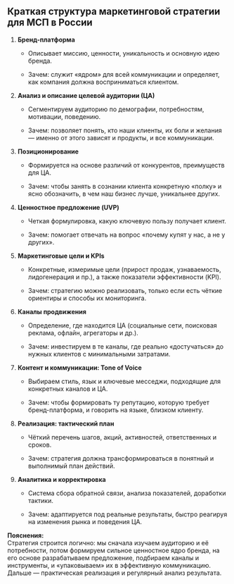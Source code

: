 ## Краткая структура маркетинговой стратегии для МСП в России

1. **Бренд-платформа**
    
    - Описывает миссию, ценности, уникальность и основную идею бренда.
        
    - Зачем: служит «ядром» для всей коммуникации и определяет, как компания должна восприниматься клиентом.
        
2. **Анализ и описание целевой аудитории (ЦА)**
    
    - Сегментируем аудиторию по демографии, потребностям, мотивации, поведению.
        
    - Зачем: позволяет понять, кто наши клиенты, их боли и желания — именно от этого зависят и продукты, и все коммуникации.
        
3. **Позиционирование**
    
    - Формируется на основе различий от конкурентов, преимуществ для ЦА.
        
    - Зачем: чтобы занять в сознании клиента конкретную «полку» и ясно обозначить, в чем наш бизнес лучше, уникальнее других.
        
4. **Ценностное предложение (UVP)**
    
    - Четкая формулировка, какую ключевую пользу получает клиент.
        
    - Зачем: помогает отвечать на вопрос «почему купят у нас, а не у других».
        
5. **Маркетинговые цели и KPIs**
    
    - Конкретные, измеримые цели (прирост продаж, узнаваемость, лидогенерация и пр.), а также показатели эффективности (KPI).
        
    - Зачем: стратегию можно реализовать, только если есть чёткие ориентиры и способы их мониторинга.
        
6. **Каналы продвижения**
    
    - Определение, где находится ЦА (социальные сети, поисковая реклама, офлайн, агрегаторы и др.).
        
    - Зачем: инвестируем в те каналы, где реально «достучаться» до нужных клиентов с минимальными затратами.
        
7. **Контент и коммуникации: Tone of Voice**
    
    - Выбираем стиль, язык и ключевые месседжи, подходящие для конкретных каналов и ЦА.
        
    - Зачем: чтобы формировать ту репутацию, которую требует бренд-платформа, и говорить на языке, близком клиенту.
        
8. **Реализация: тактический план**
    
    - Чёткий перечень шагов, акций, активностей, ответственных и сроков.
        
    - Зачем: стратегия должна трансформироваться в понятный и выполнимый план действий.
        
9. **Аналитика и корректировка**
    
    - Система сбора обратной связи, анализа показателей, доработки тактики.
        
    - Зачем: адаптируется под реальные результаты, быстро реагируя на изменения рынка и поведения ЦА.
        

**Пояснения:**  
Стратегия строится логично: мы сначала изучаем аудиторию и её потребности, потом формируем сильное ценностное ядро бренда, на его основе разрабатываем предложение, подбираем каналы и инструменты, и «упаковываем» их в эффективную коммуникацию. Дальше — практическая реализация и регулярный анализ результата.

